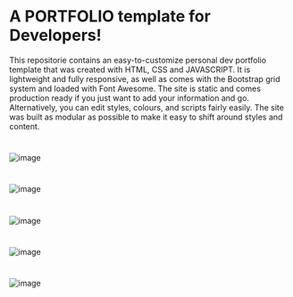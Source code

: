 # A PORTFOLIO template for Developers!
This repositorie contains an easy-to-customize personal dev portfolio template that was created with HTML, CSS and JAVASCRIPT. 
It is lightweight and fully responsive, as well as comes with the Bootstrap grid system and loaded with Font Awesome. 
The site is static and comes production ready if you just want to add your information and go. 
Alternatively, you can edit styles, colours, and scripts fairly easily. The site was built as modular as possible to make it easy to shift around styles and content.

#
![image](https://user-images.githubusercontent.com/97431540/149746996-ab1d8559-a701-4fbd-aa1e-7c6b1c0be4e3.png)
#
![image](https://user-images.githubusercontent.com/97431540/149747167-fa1fb184-56ff-4c31-b8d5-77a36b70d0de.png)
#
![image](https://user-images.githubusercontent.com/97431540/149747298-32cd348d-150c-40c6-a2f0-6d6da5ad1f38.png)
#
![image](https://user-images.githubusercontent.com/97431540/149747377-25aa994b-be86-4468-93a6-a0d673dcc78f.png)
#
![image](https://user-images.githubusercontent.com/97431540/149747656-cdf6af87-598a-4019-9b7f-be63c8e90a69.png)





